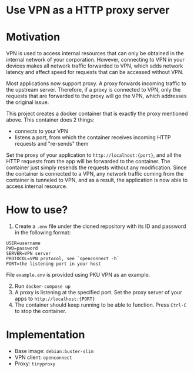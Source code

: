 # Use VPN as a HTTP proxy server

# Motivation

VPN is used to access internal resources that can only be obtained in the internal network of your corporation. However, connecting to VPN in your devices makes all network traffic forwarded to VPN, which adds network latency and affect speed for requests that can be accessed without VPN. 

Most applications now support proxy. A proxy forwards incoming traffic to the upstream server. Therefore, if a proxy is connected to VPN, only the requests that are forwarded to the proxy will go the VPN, which addresses the original issue.

This project creates a docker container that is exactly the proxy mentioned above. This container does 2 things:

- connects to your VPN
- listens a port, from which the container receives incoming HTTP requests and "re-sends" them

Set the proxy of your application to `http://localhost:{port}`, and all the HTTP requests from the app will be forwarded to the container. The container just simply resends the requests without any modification. Since the container is connected to a VPN, any network traffic coming from the container is tunneled to VPN, and as a result, the application is now able to access internal resource.

# How to use?

1. Create a `.env` file under the cloned repository with its ID and password in the following format:

```env
USER=username
PWD=password
SERVER=VPN server
PROTOCOL=VPN protocol, see `openconnect -h`
PORT=the listening port in your host
```

File `example.env` is provided using PKU VPN as an example.

2. Run `docker-compose up`
3. A proxy is listening at the specified port. Set the proxy server of your apps to `http://localhost:{PORT}`
4. The container should keep running to be able to function. Press `Ctrl-C` to stop the container.

# Implementation

- Base image: `debian:buster-slim`
- VPN client: `openconnect`
- Proxy: `tinyproxy`

